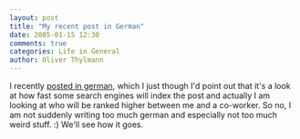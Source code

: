 ```yaml
---
layout: post
title: "My recent post in German"
date: 2005-01-15 12:30
comments: true
categories: Life in General
author: Oliver Thylmann
---
```



I recently [posted in german](http://owt.typepad.com/blog/2005/01/solarenergie_da.html), which I just though I'd point out that it's a look at how fast some search engines will index the post and actually I am looking at who will be ranked higher between me and a co-worker. So no, I am not suddenly writing too much german and especially not too much weird stuff. :) We'll see how it goes.

